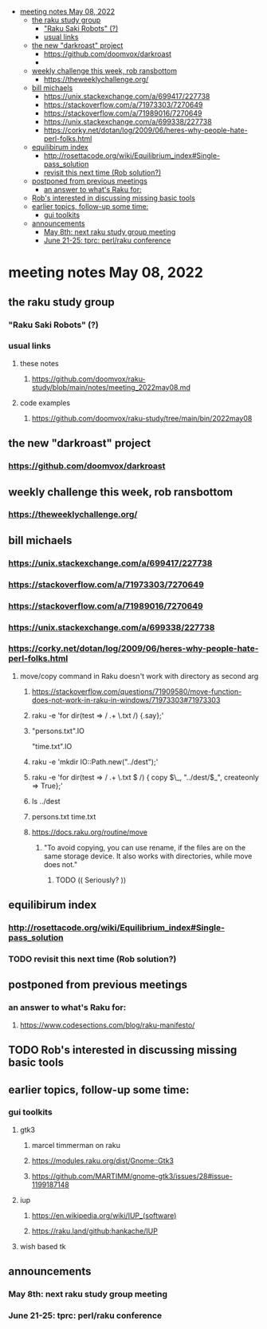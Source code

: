 - [meeting notes May 08, 2022](#org9a016de)
  - [the raku study group](#org93eca70)
    - ["Raku Saki Robots" (?)](#orgfceb6f9)
    - [usual links](#org9137f8b)
  - [the new "darkroast" project](#org08e33ce)
    - [<https://github.com/doomvox/darkroast>](#orgae46d61)
    - [](#org490baf3)
  - [weekly challenge this week, rob ransbottom](#org9a77040)
    - [<https://theweeklychallenge.org/>](#org3e64332)
  - [bill michaels](#org35e2929)
    - [<https://unix.stackexchange.com/a/699417/227738>](#org6fe3e56)
    - [<https://stackoverflow.com/a/71973303/7270649>](#orgf134982)
    - [<https://stackoverflow.com/a/71989016/7270649>](#orgf83a61e)
    - [<https://unix.stackexchange.com/a/699338/227738>](#orgac418df)
    - [<https://corky.net/dotan/log/2009/06/heres-why-people-hate-perl-folks.html>](#orgaa451ee)
  - [equilibirum index](#org7d6c121)
    - [<http://rosettacode.org/wiki/Equilibrium_index#Single-pass_solution>](#org95600d3)
    - [revisit this next time (Rob solution?)](#org9266992)
  - [postponed from previous meetings](#org2b25e09)
    - [an answer to what's Raku for:](#orga9287b6)
  - [Rob's interested in discussing missing basic tools](#org8b74569)
  - [earlier topics, follow-up some time:](#org9f814fa)
    - [gui toolkits](#org444c67b)
  - [announcements](#org81ff429)
    - [May 8th: next raku study group meeting](#org5b5827b)
    - [June 21-25: tprc: perl/raku conference](#orgdde7de0)


<a id="org9a016de"></a>

# meeting notes May 08, 2022


<a id="org93eca70"></a>

## the raku study group


<a id="orgfceb6f9"></a>

### "Raku Saki Robots" (?)


<a id="org9137f8b"></a>

### usual links

1.  these notes

    1.  <https://github.com/doomvox/raku-study/blob/main/notes/meeting_2022may08.md>

2.  code examples

    1.  <https://github.com/doomvox/raku-study/tree/main/bin/2022may08>


<a id="org08e33ce"></a>

## the new "darkroast" project


<a id="orgae46d61"></a>

### <https://github.com/doomvox/darkroast>


<a id="org490baf3"></a>

### 


<a id="org9a77040"></a>

## weekly challenge this week, rob ransbottom


<a id="org3e64332"></a>

### <https://theweeklychallenge.org/>


<a id="org35e2929"></a>

## bill michaels


<a id="org6fe3e56"></a>

### <https://unix.stackexchange.com/a/699417/227738>


<a id="orgf134982"></a>

### <https://stackoverflow.com/a/71973303/7270649>


<a id="orgf83a61e"></a>

### <https://stackoverflow.com/a/71989016/7270649>


<a id="orgac418df"></a>

### <https://unix.stackexchange.com/a/699338/227738>


<a id="orgaa451ee"></a>

### <https://corky.net/dotan/log/2009/06/heres-why-people-hate-perl-folks.html>

1.  move/copy command in Raku doesn't work with directory as second arg

    1.  <https://stackoverflow.com/questions/71909580/move-function-does-not-work-in-raku-in-windows/71973303#71973303>
    
    2.  raku -e 'for dir(test => / .+ \\.txt /) {.say};'
    
    3.  "persons.txt".IO
    
        "time.txt".IO
    
    4.  raku -e 'mkdir IO::Path.new("../dest");'
    
    5.  raku -e 'for dir(test => / .+ \\.txt $ /) { copy $\_, "../dest/$\_", createonly => True};'
    
    6.  ls ../dest
    
    7.  persons.txt time.txt
    
    8.  <https://docs.raku.org/routine/move>
    
        1.  "To avoid copying, you can use rename, if the files are on the same storage device. It also works with directories, while move does not."
        
            1.  TODO (( Seriously? ))


<a id="org7d6c121"></a>

## equilibirum index


<a id="org95600d3"></a>

### <http://rosettacode.org/wiki/Equilibrium_index#Single-pass_solution>


<a id="org9266992"></a>

### TODO revisit this next time (Rob solution?)


<a id="org2b25e09"></a>

## postponed from previous meetings


<a id="orga9287b6"></a>

### an answer to what's Raku for:

1.  <https://www.codesections.com/blog/raku-manifesto/>


<a id="org8b74569"></a>

## TODO Rob's interested in discussing missing basic tools


<a id="org9f814fa"></a>

## earlier topics, follow-up some time:


<a id="org444c67b"></a>

### gui toolkits

1.  gtk3

    1.  marcel timmerman on raku
    
    2.  <https://modules.raku.org/dist/Gnome::Gtk3>
    
    3.  <https://github.com/MARTIMM/gnome-gtk3/issues/28#issue-1199187148>

2.  iup

    1.  <https://en.wikipedia.org/wiki/IUP_(software)>
    
    2.  <https://raku.land/github:hankache/IUP>

3.  wish based tk


<a id="org81ff429"></a>

## announcements


<a id="org5b5827b"></a>

### May 8th: next raku study group meeting


<a id="orgdde7de0"></a>

### June 21-25: tprc: perl/raku conference
